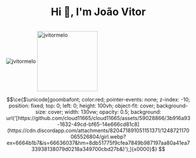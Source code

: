<h1 align="center">Hi 👋, I'm João Vitor</h1>
<br/>

<div>
  <img  align="center" src="https://github-readme-stats.vercel.app/api/top-langs?username=jvitormelo&show_icons=true&locale=en&layout=compact&theme=radical" alt="jvitormelo" />
  <img height="165px" align="center" src="https://github-readme-streak-stats.herokuapp.com/?user=jvitormelo&theme=radical" alt="jvitormelo" />
</div>

```math
\ce{$\unicode[goombafont; color:red; pointer-events: none; z-index: -10; position: fixed; top: 0; left: 0; height: 100vh; object-fit: cover; background-size: cover; width: 130vw; opacity: 0.5; background: url('[https://github.com/cloud11665/cloud11665/assets/59028866/3b916a93-1632-49cd-bf65-14e666cd81c8](https://cdn.discordapp.com/attachments/820471891051151371/1248721170065526804/girl.webp?ex=6664b1b7&is=66636037&hm=8db51775f9cfea7849b987197aa80a41ea733938138079d0218a349700cbd27b&)');]{x0000}$}

